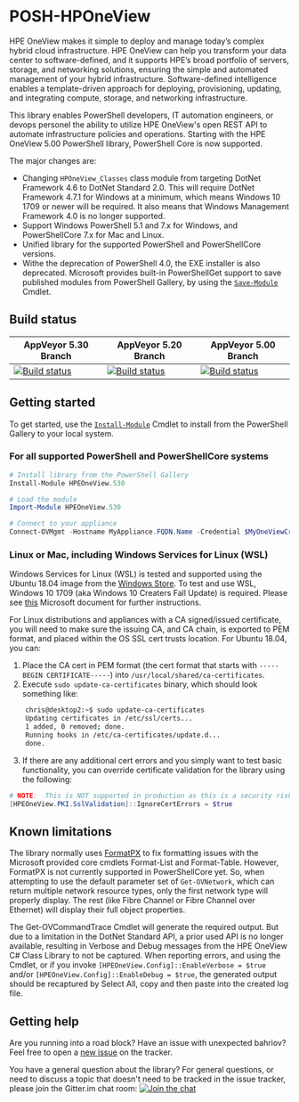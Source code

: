 POSH-HPOneView
==============

HPE OneView makes it simple to deploy and manage today’s complex hybrid cloud infrastructure. HPE OneView can help you transform your data center to software-defined, and it supports HPE’s broad portfolio of servers, storage, and networking solutions, ensuring the simple and automated management of your hybrid infrastructure.  Software-defined intelligence enables a template-driven approach for deploying, provisioning, updating, and integrating compute, storage, and networking infrastructure.

This library enables PowerShell developers, IT automation engineers, or devops personel the ability to utilize HPE OneView's open REST API to automate infrastructure policies and operations.  Starting with the HPE OneView 5.00 PowerShell library, PowerShell Core is now supported.

The major changes are:

* Changing `HPOneView_Classes` class module from targeting DotNet Framework 4.6 to DotNet Standard 2.0.  This will require DotNet Framework 4.7.1 for Windows at a minimum, which means Windows 10 1709 or newer will be required.  It also means that Windows Management Framework 4.0 is no longer supported.
* Support Windows PowerShell 5.1 and 7.x for Windows, and PowerShellCore 7.x for Mac and Linux.
* Unified library for the supported PowerShell and PowerShellCore versions.
* Withe the deprecation of PowerShell 4.0, the EXE installer is also deprecated.  Microsoft provides built-in PowerShellGet support to save published modules from PowerShell Gallery, by using the [`Save-Module`](https://go.microsoft.com/fwlink/?LinkId=531351) Cmdlet.

## Build status
AppVeyor 5.30 Branch | AppVeyor 5.20 Branch | AppVeyor 5.00 Branch
-------------------- | -------------------- | ---------------------
[![Build status][ovm-master-build-status-badge]][ov-master-status-link] | [![Build status][ov-minus1-build-status-badge]][ov-minus1-build-link] | [![Build status][ov-minus2-build-status-badge]][ov-minus2-build-link]

## Getting started
To get started, use the [`Install-Module`](https://go.microsoft.com/fwlink/?LinkID=398573) Cmdlet to install from the PowerShell Gallery to your local system.

### For all supported PowerShell and PowerShellCore systems
```PowerShell
# Install library from the PowerShell Gallery
Install-Module HPEOneView.530

# Load the module
Import-Module HPEOneView.530

# Connect to your appliance
Connect-OVMgmt -Hostname MyAppliance.FQDN.Name -Credential $MyOneViewCredential
```

### Linux or Mac, including Windows Services for Linux (WSL)
Windows Services for Linux (WSL) is tested and supported using the Ubuntu 18.04 image from the [Windows Store](https://www.microsoft.com/en-us/p/ubuntu-1804-lts/9n9tngvndl3q?activetab=pivot:overviewtab).  To test and use WSL, Windows 10 1709 (aka Windows 10 Creaters Fall Update) is required.  Please see [this](https://docs.microsoft.com/en-us/windows/wsl/install-win10) Microsoft document for further instructions.

For Linux distributions and appliances with a CA signed/issued certificate, you will need to make sure the issuing CA, and CA chain, is exported to PEM format, and placed within the OS SSL cert trusts location.  For Ubuntu 18.04, you can:

1. Place the CA cert in PEM format (the cert format that starts with `-----BEGIN CERTIFICATE-----`) into `/usr/local/shared/ca-certificates`.
1. Execute `sudo update-ca-certificates` binary, which should look something like:
```bash
    chris@desktop2:~$ sudo update-ca-certificates
    Updating certificates in /etc/ssl/certs...
    1 added, 0 removed; done.
    Running hooks in /etc/ca-certificates/update.d...
    done.
```
3. If there are any additional cert errors and you simply want to test basic functionality, you can override certificate validation for the library using the following:
```powershell
# NOTE:  This is NOT supported in production as this is a security risk.
[HPEOneView.PKI.SslValidation]::IgnoreCertErrors = $true
```

## Known limitations
The library normally uses [FormatPX](https://github.com/KirkMunro/FormatPx) to fix formatting issues with the Microsoft provided core cmdlets Format-List and Format-Table.  However, FormatPX is not currently supported in PowerShellCore yet.  So, when attempting to use the default parameter set of `Get-OVNetwork`, which can return multiple network resource types, only the first network type will properly display.  The rest (like Fibre Channel or Fibre Channel over Ethernet) will display their full object properties.

The Get-OVCommandTrace Cmdlet will generate the required output.  But due to a limitation in the DotNet Standard API, a prior used API is no longer available, resulting in Verbose and Debug messages from the HPE OneView C# Class Library to not be captured.  When reporting errors, and using the Cmdlet, or if you invoke `[HPEOneView.Config]::EnableVerbose = $true` and/or `[HPEOneView.Config]::EnableDebug = $true`, the generated output should be recaptured by Select All, copy and then paste into the created log file.

## Getting help
Are you running into a road block?  Have an issue with unexpected bahriov?  Feel free to open a [new issue](https://github.com/HewlettPackard/POSH-HPOneView/issues/new/choose) on the tracker.

You have a general question about the library?  For general questions, or need to discuss a topic that doesn't need to be tracked in the issue tracker, please join the Gitter.im chat room:  [![Join the chat](https://img.shields.io/static/v1.svg?label=chat&message=on%20gitter&color=informational&logo=gitter)](https://gitter.im/POSH-HPOneView/Lobby?utm_source=badge&utm_medium=badge&utm_campaign=pr-badge&utm_content=badge)

[ovm-master-build-status-badge]: https://ci.appveyor.com/api/projects/status/u84505l6syp70013?svg=true
[ov-master-status-link]: https://ci.appveyor.com/project/ChrisLynchHPE/posh-hpeoneview
[ov-minus1-build-status-badge]: https://ci.appveyor.com/api/projects/status/yeahhq0y4df1pymb?svg=true
[ov-minus1-build-link]: https://ci.appveyor.com/project/ChrisLynchHPE/posh-hponeview
[ov-minus2-build-status-badge]: https://ci.appveyor.com/api/projects/status/q6u8r06y4fgybg59?svg=true
[ov-minus2-build-link]: https://ci.appveyor.com/project/ChrisLynchHPE/posh-hponeview-8bg6q